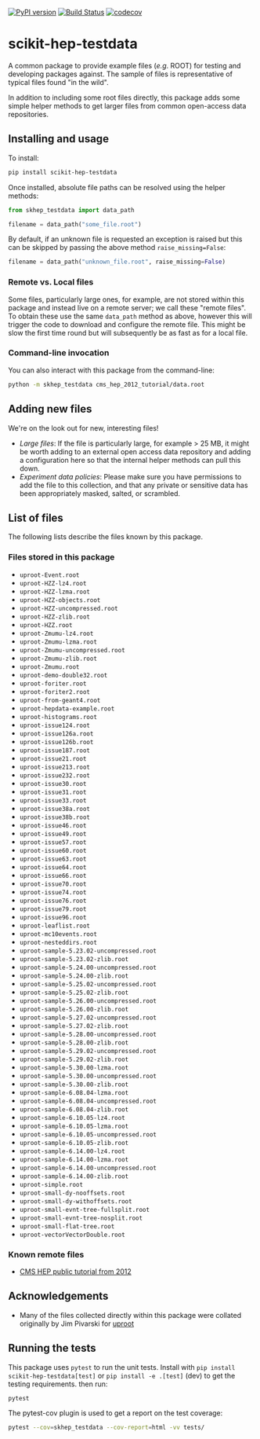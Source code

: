 [![PyPI version](https://img.shields.io/pypi/v/scikit-hep-testdata.svg?longCache=true)](https://pypi.org/project/scikit-hep-testdata/)
[![Build Status](https://travis-ci.com/scikit-hep/scikit-hep-testdata.svg?branch=master)](https://travis-ci.com/scikit-hep/scikit-hep-testdata)
[![codecov](https://img.shields.io/codecov/c/github/scikit-hep/scikit-hep-testdata/master.svg?longCache=true)](https://codecov.io/gh/scikit-hep/scikit-hep-testdata)

scikit-hep-testdata
===================

A common package to provide example files (*e.g*. ROOT) for testing and developing packages against.
The sample of files is representative of typical files found "in the wild".

In addition to including some root files directly, this package adds some simple helper methods to
get larger files from common open-access data repositories.

## Installing and usage
To install:
```bash
pip install scikit-hep-testdata
```

Once installed, absolute file paths can be resolved using the helper methods:
``` python
from skhep_testdata import data_path

filename = data_path("some_file.root")
```
By default, if an unknown file is requested an exception is raised but this can be skipped by passing the above method `raise_missing=False`:
```python
filename = data_path("unknown_file.root", raise_missing=False)
```

### Remote vs. Local files
Some files, particularly large ones, for example, are not stored within this package and instead live on a remote server; we call these "remote files".
To obtain these use the same `data_path` method as above, however this will trigger the code to download and configure the remote file. 
This might be slow the first time round but will subsequently be as fast as for a local file.

### Command-line invocation
You can also interact with this package from the command-line:
```bash
python -m skhep_testdata cms_hep_2012_tutorial/data.root
```

## Adding new files
We're on the look out for new, interesting files!
- *Large files*: If the file is particularly large, for example > 25 MB, it might be worth adding to an external open access data repository and adding a configuration here so that the internal helper methods can pull this down.
- *Experiment data policies*: Please make sure you have permissions to add the file to this collection, and that any private or sensitive data has been appropriately masked, salted, or scrambled.

## List of files
The following lists describe the files known by this package.

### Files stored in this package
- `uproot-Event.root`
- `uproot-HZZ-lz4.root`
- `uproot-HZZ-lzma.root`
- `uproot-HZZ-objects.root`
- `uproot-HZZ-uncompressed.root`
- `uproot-HZZ-zlib.root`
- `uproot-HZZ.root`
- `uproot-Zmumu-lz4.root`
- `uproot-Zmumu-lzma.root`
- `uproot-Zmumu-uncompressed.root`
- `uproot-Zmumu-zlib.root`
- `uproot-Zmumu.root`
- `uproot-demo-double32.root`
- `uproot-foriter.root`
- `uproot-foriter2.root`
- `uproot-from-geant4.root`
- `uproot-hepdata-example.root`
- `uproot-histograms.root`
- `uproot-issue124.root`
- `uproot-issue126a.root`
- `uproot-issue126b.root`
- `uproot-issue187.root`
- `uproot-issue21.root`
- `uproot-issue213.root`
- `uproot-issue232.root`
- `uproot-issue30.root`
- `uproot-issue31.root`
- `uproot-issue33.root`
- `uproot-issue38a.root`
- `uproot-issue38b.root`
- `uproot-issue46.root`
- `uproot-issue49.root`
- `uproot-issue57.root`
- `uproot-issue60.root`
- `uproot-issue63.root`
- `uproot-issue64.root`
- `uproot-issue66.root`
- `uproot-issue70.root`
- `uproot-issue74.root`
- `uproot-issue76.root`
- `uproot-issue79.root`
- `uproot-issue96.root`
- `uproot-leaflist.root`
- `uproot-mc10events.root`
- `uproot-nesteddirs.root`
- `uproot-sample-5.23.02-uncompressed.root`
- `uproot-sample-5.23.02-zlib.root`
- `uproot-sample-5.24.00-uncompressed.root`
- `uproot-sample-5.24.00-zlib.root`
- `uproot-sample-5.25.02-uncompressed.root`
- `uproot-sample-5.25.02-zlib.root`
- `uproot-sample-5.26.00-uncompressed.root`
- `uproot-sample-5.26.00-zlib.root`
- `uproot-sample-5.27.02-uncompressed.root`
- `uproot-sample-5.27.02-zlib.root`
- `uproot-sample-5.28.00-uncompressed.root`
- `uproot-sample-5.28.00-zlib.root`
- `uproot-sample-5.29.02-uncompressed.root`
- `uproot-sample-5.29.02-zlib.root`
- `uproot-sample-5.30.00-lzma.root`
- `uproot-sample-5.30.00-uncompressed.root`
- `uproot-sample-5.30.00-zlib.root`
- `uproot-sample-6.08.04-lzma.root`
- `uproot-sample-6.08.04-uncompressed.root`
- `uproot-sample-6.08.04-zlib.root`
- `uproot-sample-6.10.05-lz4.root`
- `uproot-sample-6.10.05-lzma.root`
- `uproot-sample-6.10.05-uncompressed.root`
- `uproot-sample-6.10.05-zlib.root`
- `uproot-sample-6.14.00-lz4.root`
- `uproot-sample-6.14.00-lzma.root`
- `uproot-sample-6.14.00-uncompressed.root`
- `uproot-sample-6.14.00-zlib.root`
- `uproot-simple.root`
- `uproot-small-dy-nooffsets.root`
- `uproot-small-dy-withoffsets.root`
- `uproot-small-evnt-tree-fullsplit.root`
- `uproot-small-evnt-tree-nosplit.root`
- `uproot-small-flat-tree.root`
- `uproot-vectorVectorDouble.root`


### Known remote files
- [CMS HEP public tutorial from 2012](http://opendata.cern.ch/record/50)

## Acknowledgements
- Many of the files collected directly within this package were collated originally by Jim Pivarski for [uproot](https://github.com/scikit-hep/uproot)

## Running the tests
This package uses `pytest` to run the unit tests. Install with `pip install scikit-hep-testdata[test]` or `pip install -e .[test]` (dev) to get the testing requirements.
then run:

```bash
pytest
```

The pytest-cov plugin is used to get a report on the test coverage:

```bash
pytest --cov=skhep_testdata --cov-report=html -vv tests/
```
